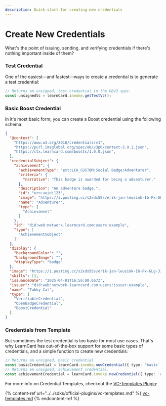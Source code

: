 ```yaml
---
description: Quick start for creating new credentials
---
```


# Create New Credentials

What's the point of issuing, sending, and verifying credentials if there's nothing important inside of them?

### Test Credential

One of the easiest—and fastest—ways to create a credential is to generate a test credential:

```typescript
// Returns an unsigned, test credential in the OBv3 spec.
const unsignedVc = learnCard.invoke.getTestVc();
```

### Basic Boost Credential

In it's most basic form, you can create a Boost credential using the following schema:

```json
{
  "@context": [
    "https://www.w3.org/2018/credentials/v1",
    "https://purl.imsglobal.org/spec/ob/v3p0/context-3.0.1.json",
    "https://ctx.learncard.com/boosts/1.0.0.json",
  ],
  "credentialSubject": {
    "achievement": {
      "achievementType": "ext:LCA_CUSTOM:Social Badge:Adventurer",
      "criteria": {
        "narrative": "This badge is awarded for being a adventurer."
      },
      "description": "An adventure badge.",
      "id": "urn:uuid:123",
      "image": "https://i.postimg.cc/s2xdx5Ss/erik-jan-leusink-Ib-Px-GLg-Ji-MI-unsplash.jpg",
      "name": "Adventurer",
      "type": [
        "Achievement"
      ]
    },
    "id": "did:web:network.learncard.com:users:example",
    "type": [
      "AchievementSubject"
    ]
  },
  "display": {
    "backgroundColor": "",
    "backgroundImage": "",
    "displayType": "badge"
  },
  "image": "https://i.postimg.cc/s2xdx5Ss/erik-jan-leusink-Ib-Px-GLg-Ji-MI-unsplash.jpg",
  "skills": [],
  "issuanceDate": "2025-04-01T16:56:00.667Z",
  "issuer": "did:web:network.learncard.com:users:issuer-example",
  "name": "Tabby Cat",
  "type": [
    "VerifiableCredential",
    "OpenBadgeCredential",
    "BoostCredential"
  ]
}
```

### Credentials from Template

But sometimes the test credential is too basic for most use cases. That's why LearnCard has out-of-the-box support for some basic types of credentials, and a simple function to create new credentials:

```typescript
// Returns an unsigned, basic credential
const basicCredential = learnCard.invoke.newCredential({ type: 'basic' });
// Returns an unsigned, achievement credential. 
const achievementCredential = learnCard.invoke.newCredential({ type: 'achievement' });
```

For more info on Credential Templates, checkout the [VC-Templates Plugin](../../sdks/official-plugins/vc-templates.md):

{% content-ref url="../../sdks/official-plugins/vc-templates.md" %}
[vc-templates.md](../../sdks/official-plugins/vc-templates.md)
{% endcontent-ref %}

